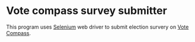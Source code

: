 # Vote compass survey submitter
This program uses [Selenium](https://www.selenium.dev/documentation/en/webdriver/) web driver to submit election survery on [Vote Compass](https://votecompass.tvnz.co.nz/).
